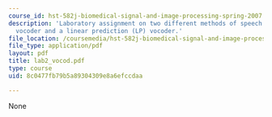 ```yaml
---
course_id: hst-582j-biomedical-signal-and-image-processing-spring-2007
description: 'Laboratory assignment on two different methods of speech coding: a channel
  vocoder and a linear prediction (LP) vocoder.'
file_location: /coursemedia/hst-582j-biomedical-signal-and-image-processing-spring-2007/8c0477fb79b5a89304309e8a6efccdaa_lab2_vocod.pdf
file_type: application/pdf
layout: pdf
title: lab2_vocod.pdf
type: course
uid: 8c0477fb79b5a89304309e8a6efccdaa

---
```

None
